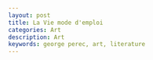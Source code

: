 ```yaml
---
layout: post
title: La Vie mode d'emploi
categories: Art
description: Art
keywords: george perec, art, literature
---
```

